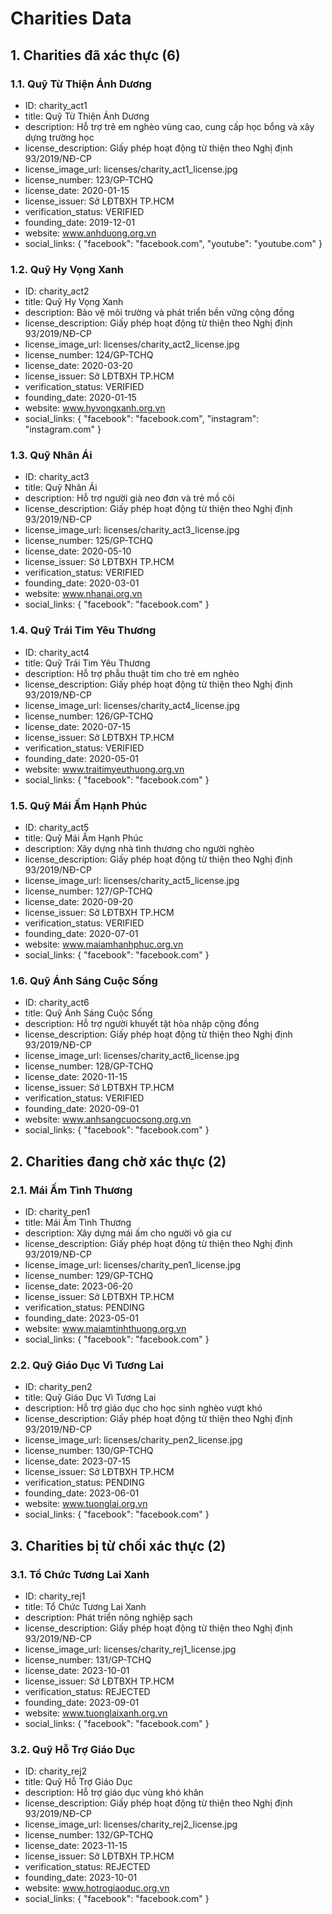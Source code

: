 # Charities Data

## 1. Charities đã xác thực (6)
### 1.1. Quỹ Từ Thiện Ánh Dương
- ID: charity_act1
- title: Quỹ Từ Thiện Ánh Dương
- description: Hỗ trợ trẻ em nghèo vùng cao, cung cấp học bổng và xây dựng trường học
- license_description: Giấy phép hoạt động từ thiện theo Nghị định 93/2019/NĐ-CP
- license_image_url: licenses/charity_act1_license.jpg
- license_number: 123/GP-TCHQ
- license_date: 2020-01-15
- license_issuer: Sở LĐTBXH TP.HCM
- verification_status: VERIFIED
- founding_date: 2019-12-01
- website: www.anhduong.org.vn
- social_links: {
    "facebook": "facebook.com",
    "youtube": "youtube.com"
  }

### 1.2. Quỹ Hy Vọng Xanh
- ID: charity_act2
- title: Quỹ Hy Vọng Xanh
- description: Bảo vệ môi trường và phát triển bền vững cộng đồng
- license_description: Giấy phép hoạt động từ thiện theo Nghị định 93/2019/NĐ-CP
- license_image_url: licenses/charity_act2_license.jpg
- license_number: 124/GP-TCHQ
- license_date: 2020-03-20
- license_issuer: Sở LĐTBXH TP.HCM
- verification_status: VERIFIED
- founding_date: 2020-01-15
- website: www.hyvongxanh.org.vn
- social_links: {
    "facebook": "facebook.com",
    "instagram": "instagram.com"
  }

### 1.3. Quỹ Nhân Ái
- ID: charity_act3
- title: Quỹ Nhân Ái
- description: Hỗ trợ người già neo đơn và trẻ mồ côi
- license_description: Giấy phép hoạt động từ thiện theo Nghị định 93/2019/NĐ-CP
- license_image_url: licenses/charity_act3_license.jpg
- license_number: 125/GP-TCHQ
- license_date: 2020-05-10
- license_issuer: Sở LĐTBXH TP.HCM
- verification_status: VERIFIED
- founding_date: 2020-03-01
- website: www.nhanai.org.vn
- social_links: {
    "facebook": "facebook.com"
  }

### 1.4. Quỹ Trái Tim Yêu Thương
- ID: charity_act4
- title: Quỹ Trái Tim Yêu Thương
- description: Hỗ trợ phẫu thuật tim cho trẻ em nghèo
- license_description: Giấy phép hoạt động từ thiện theo Nghị định 93/2019/NĐ-CP
- license_image_url: licenses/charity_act4_license.jpg
- license_number: 126/GP-TCHQ
- license_date: 2020-07-15
- license_issuer: Sở LĐTBXH TP.HCM
- verification_status: VERIFIED
- founding_date: 2020-05-01
- website: www.traitimyeuthuong.org.vn
- social_links: {
    "facebook": "facebook.com"
  }

### 1.5. Quỹ Mái Ấm Hạnh Phúc
- ID: charity_act5
- title: Quỹ Mái Ấm Hạnh Phúc
- description: Xây dựng nhà tình thương cho người nghèo
- license_description: Giấy phép hoạt động từ thiện theo Nghị định 93/2019/NĐ-CP
- license_image_url: licenses/charity_act5_license.jpg
- license_number: 127/GP-TCHQ
- license_date: 2020-09-20
- license_issuer: Sở LĐTBXH TP.HCM
- verification_status: VERIFIED
- founding_date: 2020-07-01
- website: www.maiamhanhphuc.org.vn
- social_links: {
    "facebook": "facebook.com"
  }

### 1.6. Quỹ Ánh Sáng Cuộc Sống
- ID: charity_act6
- title: Quỹ Ánh Sáng Cuộc Sống
- description: Hỗ trợ người khuyết tật hòa nhập cộng đồng
- license_description: Giấy phép hoạt động từ thiện theo Nghị định 93/2019/NĐ-CP
- license_image_url: licenses/charity_act6_license.jpg
- license_number: 128/GP-TCHQ
- license_date: 2020-11-15
- license_issuer: Sở LĐTBXH TP.HCM
- verification_status: VERIFIED
- founding_date: 2020-09-01
- website: www.anhsangcuocsong.org.vn
- social_links: {
    "facebook": "facebook.com"
  }

## 2. Charities đang chờ xác thực (2)
### 2.1. Mái Ấm Tình Thương
- ID: charity_pen1
- title: Mái Ấm Tình Thương
- description: Xây dựng mái ấm cho người vô gia cư
- license_description: Giấy phép hoạt động từ thiện theo Nghị định 93/2019/NĐ-CP
- license_image_url: licenses/charity_pen1_license.jpg
- license_number: 129/GP-TCHQ
- license_date: 2023-06-20
- license_issuer: Sở LĐTBXH TP.HCM
- verification_status: PENDING
- founding_date: 2023-05-01
- website: www.maiamtinhthuong.org.vn
- social_links: {
    "facebook": "facebook.com"
  }

### 2.2. Quỹ Giáo Dục Vì Tương Lai
- ID: charity_pen2
- title: Quỹ Giáo Dục Vì Tương Lai
- description: Hỗ trợ giáo dục cho học sinh nghèo vượt khó
- license_description: Giấy phép hoạt động từ thiện theo Nghị định 93/2019/NĐ-CP
- license_image_url: licenses/charity_pen2_license.jpg
- license_number: 130/GP-TCHQ
- license_date: 2023-07-15
- license_issuer: Sở LĐTBXH TP.HCM
- verification_status: PENDING
- founding_date: 2023-06-01
- website: www.tuonglai.org.vn
- social_links: {
    "facebook": "facebook.com"
  }

## 3. Charities bị từ chối xác thực (2)
### 3.1. Tổ Chức Tương Lai Xanh
- ID: charity_rej1
- title: Tổ Chức Tương Lai Xanh
- description: Phát triển nông nghiệp sạch
- license_description: Giấy phép hoạt động từ thiện theo Nghị định 93/2019/NĐ-CP
- license_image_url: licenses/charity_rej1_license.jpg
- license_number: 131/GP-TCHQ
- license_date: 2023-10-01
- license_issuer: Sở LĐTBXH TP.HCM
- verification_status: REJECTED
- founding_date: 2023-09-01
- website: www.tuonglaixanh.org.vn
- social_links: {
    "facebook": "facebook.com"
  }

### 3.2. Quỹ Hỗ Trợ Giáo Dục
- ID: charity_rej2
- title: Quỹ Hỗ Trợ Giáo Dục
- description: Hỗ trợ giáo dục vùng khó khăn
- license_description: Giấy phép hoạt động từ thiện theo Nghị định 93/2019/NĐ-CP
- license_image_url: licenses/charity_rej2_license.jpg
- license_number: 132/GP-TCHQ
- license_date: 2023-11-15
- license_issuer: Sở LĐTBXH TP.HCM
- verification_status: REJECTED
- founding_date: 2023-10-01
- website: www.hotrogiaoduc.org.vn
- social_links: {
    "facebook": "facebook.com"
  }
